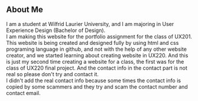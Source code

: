 ## About Me

I am a student at Wilfrid Laurier University, and I am majoring in User Experience Design (Bachelor of Design). </br>
I am making this website for the portfolio assignment for the class of UX201. </br>
This website is being created and designed fully by using html and css programing language in github, and not with the help of any other website creator, and we started learning about creating website in UX220. And this is just my second time creating a website for a class, the first was for the class of UX220 final project.
And the contact info in the contact part is not real so please don't try and contact it. </br>
I didn't add the real contact info because some times the contact info is copied by some scammers and they try and scam the contact number and contact email.